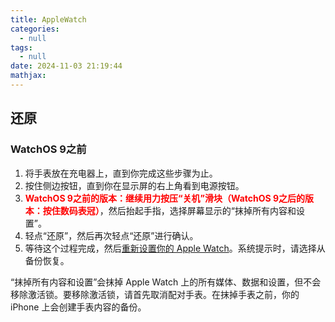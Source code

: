 ```yaml
---
title: AppleWatch
categories:
  - null
tags:
  - null
date: 2024-11-03 21:19:44
mathjax:
---
```


## 还原

### WatchOS 9之前

1. 将手表放在充电器上，直到你完成这些步骤为止。
2. 按住侧边按钮，直到你在显示屏的右上角看到电源按钮。
3. <font color=FF0000>**WatchOS 9之前的版本：继续用力按压“关机”滑块（WatchOS 9之后的版本：按住数码表冠）**</font>，然后抬起手指，选择屏幕显示的“抹掉所有内容和设置”。
4. 轻点“还原”，然后再次轻点“还原”进行确认。
5. 等待这个过程完成，然后[重新设置你的 Apple Watch](https://support.apple.com/109015)。系统提示时，请选择从备份恢复。

“抹掉所有内容和设置”会抹掉 Apple Watch 上的所有媒体、数据和设置，但不会移除激活锁。要移除激活锁，请首先取消配对手表。在抹掉手表之前，你的 iPhone 上会创建手表内容的备份。

